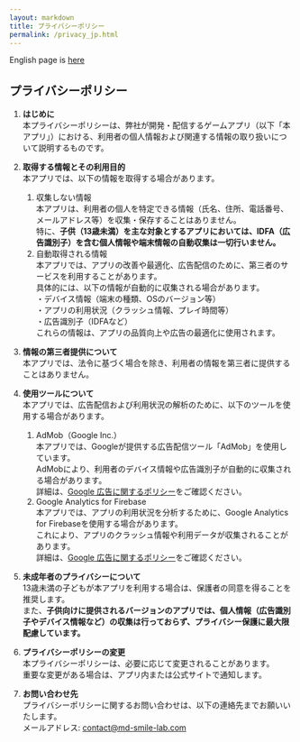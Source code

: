 ```yaml
---
layout: markdown
title: プライバシーポリシー
permalink: /privacy_jp.html
---
```


English page is [here](/privacy_en.html)  

## プライバシーポリシー  

1. **はじめに**  
本プライバシーポリシーは、弊社が開発・配信するゲームアプリ（以下「本アプリ」）における、利用者の個人情報および関連する情報の取り扱いについて説明するものです。  

2. **取得する情報とその利用目的**  
    本アプリでは、以下の情報を取得する場合があります。  
    1. 収集しない情報  
        本アプリは、利用者の個人を特定できる情報（氏名、住所、電話番号、メールアドレス等）を収集・保存することはありません。  
        特に、**子供（13歳未満）を主な対象とするアプリにおいては、IDFA（広告識別子）を含む個人情報や端末情報の自動収集は一切行いません。**  
    2. 自動取得される情報  
        本アプリでは、アプリの改善や最適化、広告配信のために、第三者のサービスを利用することがあります。  
        具体的には、以下の情報が自動的に収集される場合があります。  
        ・デバイス情報（端末の種類、OSのバージョン等）  
        ・アプリの利用状況（クラッシュ情報、プレイ時間等）  
        ・広告識別子（IDFAなど）  
        これらの情報は、アプリの品質向上や広告の最適化に使用されます。  

3. **情報の第三者提供について**  
    本アプリでは、法令に基づく場合を除き、利用者の情報を第三者に提供することはありません。  

4. **使用ツールについて**  
本アプリでは、広告配信および利用状況の解析のために、以下のツールを使用する場合があります。  
    1. AdMob（Google Inc.）  
        本アプリでは、Googleが提供する広告配信ツール「AdMob」を使用しています。  
        AdMobにより、利用者のデバイス情報や広告識別子が自動的に収集される場合があります。  
        詳細は、[Google 広告に関するポリシー](https://policies.google.com/technologies/ads?hl=ja)をご確認ください。  
    2. Google Analytics for Firebase  
        本アプリでは、アプリの利用状況を分析するために、Google Analytics for Firebaseを使用する場合があります。  
        これにより、アプリのクラッシュ情報や利用データが収集されることがあります。  
        詳細は、[Google 広告に関するポリシー](https://policies.google.com/technologies/ads?hl=ja)をご確認ください。  

5. **未成年者のプライバシーについて**  
    13歳未満の子どもが本アプリを利用する場合は、保護者の同意を得ることを推奨します。  
    また、**子供向けに提供されるバージョンのアプリでは、個人情報（広告識別子やデバイス情報など）の収集は行っておらず、プライバシー保護に最大限配慮しています。**  

6. **プライバシーポリシーの変更**  
    本プライバシーポリシーは、必要に応じて変更されることがあります。  
    重要な変更がある場合は、アプリ内または公式サイトで通知します。  

7. **お問い合わせ先**  
    プライバシーポリシーに関するお問い合わせは、以下の連絡先までお願いいたします。  
    メールアドレス: <contact@md-smile-lab.com>  
